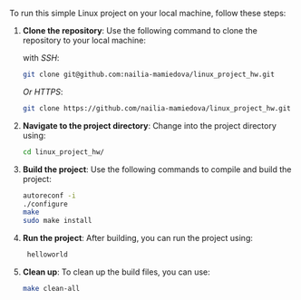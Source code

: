 To run this simple Linux project on your local machine, follow these steps:
1. **Clone the repository**: Use the following command to clone the repository to your local machine:
   
   with *SSH*:
   ```bash
   git clone git@github.com:nailia-mamiedova/linux_project_hw.git
    ```
   *Or HTTPS*:
    ```bash
    git clone https://github.com/nailia-mamiedova/linux_project_hw.git
    ```
2. **Navigate to the project directory**: Change into the project directory using:
    ```bash
   cd linux_project_hw/
   ```
3. **Build the project**: Use the following commands to compile and build the project:
   ```bash
   autoreconf -i
   ./configure
   make
   sudo make install
   ```
4. **Run the project**: After building, you can run the project using:
   ```bash
    helloworld
    ```
5. **Clean up**: To clean up the build files, you can use:
    ```bash
   make clean-all
   ```
